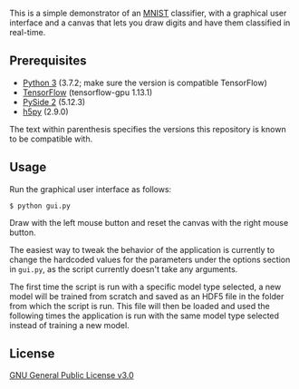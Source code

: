 [//]: # (Atom: Turn on preview using ctrl+shift+m)

This is a simple demonstrator of an [MNIST](http://yann.lecun.com/exdb/mnist/) classifier, with a graphical user interface and a canvas that lets you draw digits and have them classified in real-time.

## Prerequisites

* [Python 3](https://www.python.org/) (3.7.2; make sure the version is compatible TensorFlow)
* [TensorFlow](https://www.tensorflow.org/install) (tensorflow-gpu 1.13.1)
* [PySide 2](https://pypi.org/project/PySide2/) (5.12.3)
* [h5py](https://pypi.org/project/h5py/) (2.9.0)

The text within parenthesis specifies the versions this repository is known to be compatible with.

## Usage

Run the graphical user interface as follows:

    $ python gui.py

Draw with the left mouse button and reset the canvas with the right mouse button.

The easiest way to tweak the behavior of the application is currently to change the hardcoded values for the parameters under the options section in `gui.py`, as the script currently doesn't take any arguments.

The first time the script is run with a specific model type selected, a new model will be trained from scratch and saved as an HDF5 file in the folder from which the script is run. This file will then be loaded and used the following times the application is run with the same model type selected instead of training a new model.

## License

[GNU General Public License v3.0](COPYING)
